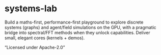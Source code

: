 # systems-lab
Build a maths-first, performance-first playground to explore discrete systems (graphs) and agent/field simulations on the GPU, with a pragmatic bridge into spectral/FFT methods when they unlock capabilities. Deliver small, elegant cores (kernels + demos).

“Licensed under Apache-2.0”
